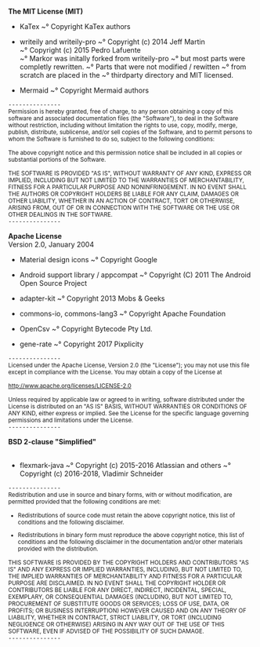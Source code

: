 **The MIT License (MIT)**  
* KaTex
~° Copyright KaTex authors

* writeily and writeily-pro
~° Copyright (c) 2014 Jeff Martin  
~° Copyright (c) 2015 Pedro Lafuente   
~° Markor was initally forked from writeily-pro
~° but most parts were completly rewritten.
~° Parts that were not modified / rewitten
~° from scratch are placed in the
~° thirdparty directory and MIT licensed.

* Mermaid
~° Copyright Mermaid authors


`---------------`  
<small>Permission is hereby granted, free of charge, to any person obtaining a copy
of this software and associated documentation files (the "Software"), to deal
in the Software without restriction, including without limitation the rights
to use, copy, modify, merge, publish, distribute, sublicense, and/or sell
copies of the Software, and to permit persons to whom the Software is
furnished to do so, subject to the following conditions:

The above copyright notice and this permission notice shall be included in all
copies or substantial portions of the Software.

THE SOFTWARE IS PROVIDED "AS IS", WITHOUT WARRANTY OF ANY KIND, EXPRESS OR
IMPLIED, INCLUDING BUT NOT LIMITED TO THE WARRANTIES OF MERCHANTABILITY,
FITNESS FOR A PARTICULAR PURPOSE AND NONINFRINGEMENT. IN NO EVENT SHALL THE
AUTHORS OR COPYRIGHT HOLDERS BE LIABLE FOR ANY CLAIM, DAMAGES OR OTHER
LIABILITY, WHETHER IN AN ACTION OF CONTRACT, TORT OR OTHERWISE, ARISING FROM,
OUT OF OR IN CONNECTION WITH THE SOFTWARE OR THE USE OR OTHER DEALINGS IN THE
SOFTWARE.</small>  
`---------------`
  
  
**Apache License**  
Version 2.0, January 2004  


* Material design icons
~° Copyright Google

* Android support library / appcompat
~° Copyright (C) 2011 The Android Open Source Project

* adapter-kit
~° Copyright 2013 Mobs & Geeks

* commons-io, commons-lang3
~° Copyright Apache Foundation

* OpenCsv
  ~° Copyright Bytecode Pty Ltd.

* gene-rate
~° Copyright 2017 Pixplicity

`---------------`  
<small>Licensed under the Apache License, Version 2.0 (the "License");
you may not use this file except in compliance with the License.
You may obtain a copy of the License at

http://www.apache.org/licenses/LICENSE-2.0

Unless required by applicable law or agreed to in writing, software
distributed under the License is distributed on an "AS IS" BASIS,
WITHOUT WARRANTIES OR CONDITIONS OF ANY KIND, either express or implied.
See the License for the specific language governing permissions and
limitations under the License.</small>  
`---------------`
  
  
**BSD 2-clause "Simplified"**  
&nbsp;

* flexmark-java
~° Copyright (c) 2015-2016 Atlassian and others
~° Copyright (c) 2016-2018, Vladimir Schneider

`---------------`  
<small>
Redistribution and use in source and binary forms, with or without
modification, are permitted provided that the following conditions are met:

* Redistributions of source code must retain the above copyright notice, this
  list of conditions and the following disclaimer.

* Redistributions in binary form must reproduce the above copyright notice,
  this list of conditions and the following disclaimer in the documentation
  and/or other materials provided with the distribution.

THIS SOFTWARE IS PROVIDED BY THE COPYRIGHT HOLDERS AND CONTRIBUTORS "AS IS"
AND ANY EXPRESS OR IMPLIED WARRANTIES, INCLUDING, BUT NOT LIMITED TO, THE
IMPLIED WARRANTIES OF MERCHANTABILITY AND FITNESS FOR A PARTICULAR PURPOSE ARE
DISCLAIMED. IN NO EVENT SHALL THE COPYRIGHT HOLDER OR CONTRIBUTORS BE LIABLE
FOR ANY DIRECT, INDIRECT, INCIDENTAL, SPECIAL, EXEMPLARY, OR CONSEQUENTIAL
DAMAGES (INCLUDING, BUT NOT LIMITED TO, PROCUREMENT OF SUBSTITUTE GOODS OR
SERVICES; LOSS OF USE, DATA, OR PROFITS; OR BUSINESS INTERRUPTION) HOWEVER
CAUSED AND ON ANY THEORY OF LIABILITY, WHETHER IN CONTRACT, STRICT LIABILITY,
OR TORT (INCLUDING NEGLIGENCE OR OTHERWISE) ARISING IN ANY WAY OUT OF THE USE
OF THIS SOFTWARE, EVEN IF ADVISED OF THE POSSIBILITY OF SUCH DAMAGE.</small>  
`---------------`
  
